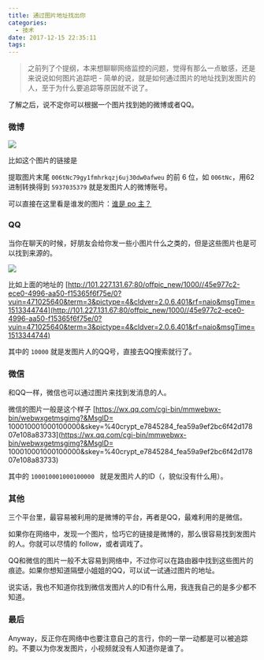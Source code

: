 ```yaml
---
title: 通过图片地址找出你
categories:
  - 技术
date: 2017-12-15 22:35:11
tags:
---
```



> 之前列了个提纲，本来想聊聊网络监控的问题，觉得有那么一点敏感，还是来说说如何图片追踪吧 - 简单的说，就是如何通过图片的地址找到发图片的人，至于为什么要追踪等原因就不说了。

了解之后，说不定你可以根据一个图片找到她的微博或者QQ。

### 微博

![](https://ws2.sinaimg.cn/large/006tNc79gy1fmhrkqzj6uj30dw0afweu.jpg)

比如这个图片的链接是 [](https://ws2.sinaimg.cn/large/006tNc79gy1fmhrkqzj6uj30dw0afweu.jpg)

提取图片末尾 `006tNc79gy1fmhrkqzj6uj30dw0afweu` 的前 6 位，如 `006tNc`，用62进制转换得到 `5937035379` 就是发图片人的微博账号。

可以直接在这里看是谁发的图片：[谁是 po 主？](http://applehater.cn/who-weibo.html)

### QQ

当你在聊天的时候，好朋友会给你发一些小图片什么之类的，但是这些图片也是可以找到来源的。

![](http://101.227.131.67:80/offpic_new/1000//45e977c2-ece0-4996-aa50-f15365f6f75e/0?vuin=471025640&term=3&pictype=4&cldver=2.0.6.401&rf=naio&msgTime=1513344744)

比如上面的地址的 [http://101.227.131.67:80/offpic_new/1000//45e977c2-ece0-4996-aa50-f15365f6f75e/0?vuin=471025640&term=3&pictype=4&cldver=2.0.6.401&rf=naio&msgTime=1513344744](http://101.227.131.67:80/offpic_new/1000//45e977c2-ece0-4996-aa50-f15365f6f75e/0?vuin=471025640&term=3&pictype=4&cldver=2.0.6.401&rf=naio&msgTime=1513344744)

其中的 `10000` 就是发图片人的QQ号，直接去QQ搜索就行了。

### 微信

和QQ一样，微信也可以通过图片来找到发消息的人。

微信的图片一般是这个样子 [https://wx.qq.com/cgi-bin/mmwebwx-bin/webwxgetmsgimg?&MsgID= 100010001000100000&skey=%40crypt_e7845284_fea59a9ef2bc6f42d17807e108a83733](https://wx.qq.com/cgi-bin/mmwebwx-bin/webwxgetmsgimg?&MsgID= 100010001000100000&skey=%40crypt_e7845284_fea59a9ef2bc6f42d17807e108a83733)

其中的 `100010001000100000 ` 就是发图片人的ID（，貌似没有什么用）。

### 其他

三个平台里，最容易被利用的是微博的平台，再者是QQ，最难利用的是微信。

如果你在网络中，发现一个图片，恰巧它的链接是微博的，那么很容易找到发图片的人。你就可以尽情的 follow，或者调戏了。

QQ和微信的图片一般不太容易到网络中，不过你可以在路由器中找到这些图片的痕迹。如果你想知道隔壁小姐姐的QQ，可以试一试通过图片的地址。

说实话，我也不知道你找到微信发图片人的ID有什么用，我连我自己的是多少都不知道。

### 最后

Anyway，反正你在网络中也要注意自己的言行，你的一举一动都是可以被追踪的。不要以为你发发图片，小视频就没有人知道你是谁了。